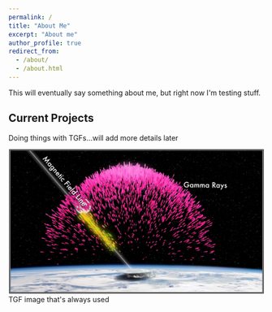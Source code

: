 ```yaml
---
permalink: /
title: "About Me"
excerpt: "About me"
author_profile: true
redirect_from: 
  - /about/
  - /about.html
---
```


This will eventually say something about me, but right now I'm testing stuff.

## Current Projects
Doing things with TGFs...will add more details later
<div style="text-align:center">
<img src="../images/TGF.png" border="1" style="width: 500px;"/>
</div>
TGF image that's always used
<!--## Research Interests<div style="text-align:center"><img src="../images/map.gif"  style="width: 500px;"/></div>-->
